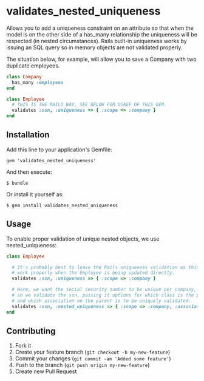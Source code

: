 # validates_nested_uniqueness
Allows you to add a uniqueness constraint on an attribute so that when the model 
is on the other side of a has_many relationship the uniqueness will be respected 
(in nested circumstances).  Rails built-in uniqueness works by issuing an SQL 
query so in memory objects are not validated properly.

The situation below, for example, will allow you to save a Company with two
duplicate employees.

```ruby
class Company
  has_many :employees
end

class Employee
  # THIS IS THE RAILS WAY, SEE BELOW FOR USAGE OF THIS GEM.
  validates :ssn, :uniqueness => { :scope => :company }
end
```

## Installation

Add this line to your application's Gemfile:

    gem 'validates_nested_uniqueness'

And then execute:

    $ bundle

Or install it yourself as:

    $ gem install validates_nested_uniqueness

## Usage

To enable proper validation of unique nested objects, we use nested_uniqueness:
```ruby
class Employee

  # It's probably best to leave the Rails uniqueness validation as this will
  # work properly when the Employee is being updated directly.
  validates :ssn, :uniqueness => { :scope => :company }

  # Here, we want the social security number to be unique per company,
  # so we validate the ssn, passing it options for which class is the parent
  # and which association on the parent is to be uniquely validated.
  validates :ssn, :nested_uniqueness => { :scope => :company, :association => :employees }
end
```


## Contributing

1. Fork it
2. Create your feature branch (`git checkout -b my-new-feature`)
3. Commit your changes (`git commit -am 'Added some feature'`)
4. Push to the branch (`git push origin my-new-feature`)
5. Create new Pull Request
